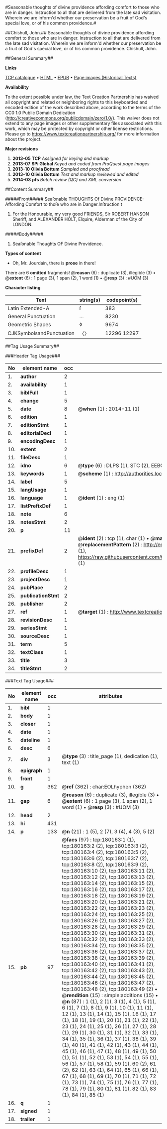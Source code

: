 #Seasonable thoughts of divine providence affording comfort to those who are in danger. Instruction to all that are delivered from the late sad visitation. Wherein we are inform'd whether our preservation be a fruit of God's special love, or of his common providence.#

##Chishull, John.##
Seasonable thoughts of divine providence affording comfort to those who are in danger. Instruction to all that are delivered from the late sad visitation. Wherein we are inform'd whether our preservation be a fruit of God's special love, or of his common providence.
Chishull, John.

##General Summary##

**Links**

[TCP catalogue](http://www.ota.ox.ac.uk/tcp/)  • 
[HTML](http://tei.it.ox.ac.uk/tcp/Texts-HTML/free/B02/B02144.html)  • 
[EPUB](http://tei.it.ox.ac.uk/tcp/Texts-EPUB/free/B02/B02144.epub) • 
[Page images (Historical Texts)](https://historicaltexts.jisc.ac.uk/eebo-53981624e)

**Availability**

To the extent possible under law, the Text Creation Partnership has waived all copyright and related or neighboring rights to this keyboarded and encoded edition of the work described above, according to the terms of the CC0 1.0 Public Domain Dedication (http://creativecommons.org/publicdomain/zero/1.0/). This waiver does not extend to any page images or other supplementary files associated with this work, which may be protected by copyright or other license restrictions. Please go to https://www.textcreationpartnership.org/ for more information about the project.

**Major revisions**

1. __2013-05__ __TCP__ *Assigned for keying and markup*
1. __2013-07__ __SPi Global__ *Keyed and coded from ProQuest page images*
1. __2013-10__ __Olivia Bottum__ *Sampled and proofread*
1. __2013-10__ __Olivia Bottum__ *Text and markup reviewed and edited*
1. __2014-03__ __pfs__ *Batch review (QC) and XML conversion*

##Content Summary##

#####Front#####
Seaſonable THOUGHTS Of Divine PROVIDENCE: Affording Comfort to thoſe who are in Danger.Inſtruction t
1. For the Honourable, my very good FRIENDS, Sir ROBERT HANSON Sheriff, and ALEXANDER HOLT, Eſquire, Alderman of the City of LONDON.

#####Body#####

1. Seaſonable Thoughts OF Divine Providence.

**Types of content**

  * Oh, Mr. Jourdain, there is **prose** in there!

There are 6 **omitted** fragments! 
 @__reason__ (6) : duplicate (3), illegible (3)  •  @__extent__ (6) : 1 page (3), 1 span (2), 1 word (1)  •  @__resp__ (3) : #UOM (3)

**Character listing**


|Text|string(s)|codepoint(s)|
|---|---|---|
|Latin Extended-A|ſ|383|
|General Punctuation|…|8230|
|Geometric Shapes|◊|9674|
|CJKSymbolsandPunctuation|〈〉|12296 12297|

##Tag Usage Summary##

###Header Tag Usage###

|No|element name|occ|attributes|
|---|---|---|---|
|1.|__author__|2||
|2.|__availability__|1||
|3.|__biblFull__|1||
|4.|__change__|5||
|5.|__date__|8| @__when__ (1) : 2014-11 (1)|
|6.|__edition__|1||
|7.|__editionStmt__|1||
|8.|__editorialDecl__|1||
|9.|__encodingDesc__|1||
|10.|__extent__|2||
|11.|__fileDesc__|1||
|12.|__idno__|6| @__type__ (6) : DLPS (1), STC (2), EEBO-CITATION (1), OCLC (1), VID (1)|
|13.|__keywords__|1| @__scheme__ (1) : http://authorities.loc.gov/ (1)|
|14.|__label__|5||
|15.|__langUsage__|1||
|16.|__language__|1| @__ident__ (1) : eng (1)|
|17.|__listPrefixDef__|1||
|18.|__note__|6||
|19.|__notesStmt__|2||
|20.|__p__|11||
|21.|__prefixDef__|2| @__ident__ (2) : tcp (1), char (1)  •  @__matchPattern__ (2) : ([0-9\-]+):([0-9IVX]+) (1), (.+) (1)  •  @__replacementPattern__ (2) : http://eebo.chadwyck.com/downloadtiff?vid=$1&page=$2 (1), https://raw.githubusercontent.com/textcreationpartnership/Texts/master/tcpchars.xml#$1 (1)|
|22.|__profileDesc__|1||
|23.|__projectDesc__|1||
|24.|__pubPlace__|2||
|25.|__publicationStmt__|2||
|26.|__publisher__|2||
|27.|__ref__|1| @__target__ (1) : http://www.textcreationpartnership.org/docs/. (1)|
|28.|__revisionDesc__|1||
|29.|__seriesStmt__|1||
|30.|__sourceDesc__|1||
|31.|__term__|5||
|32.|__textClass__|1||
|33.|__title__|3||
|34.|__titleStmt__|2||


###Text Tag Usage###

|No|element name|occ|attributes|
|---|---|---|---|
|1.|__bibl__|1||
|2.|__body__|1||
|3.|__closer__|1||
|4.|__date__|1||
|5.|__dateline__|1||
|6.|__desc__|6||
|7.|__div__|3| @__type__ (3) : title_page (1), dedication (1), text (1)|
|8.|__epigraph__|1||
|9.|__front__|1||
|10.|__g__|362| @__ref__ (362) : char:EOLhyphen (362)|
|11.|__gap__|6| @__reason__ (6) : duplicate (3), illegible (3)  •  @__extent__ (6) : 1 page (3), 1 span (2), 1 word (1)  •  @__resp__ (3) : #UOM (3)|
|12.|__head__|2||
|13.|__hi__|431||
|14.|__p__|133| @__n__ (21) : 1 (5), 2 (7), 3 (4), 4 (3), 5 (2)|
|15.|__pb__|97| @__facs__ (97) : tcp:180163:1 (1), tcp:180163:2 (2), tcp:180163:3 (2), tcp:180163:4 (2), tcp:180163:5 (2), tcp:180163:6 (2), tcp:180163:7 (2), tcp:180163:8 (2), tcp:180163:9 (2), tcp:180163:10 (2), tcp:180163:11 (2), tcp:180163:12 (2), tcp:180163:13 (2), tcp:180163:14 (2), tcp:180163:15 (2), tcp:180163:16 (2), tcp:180163:17 (2), tcp:180163:18 (2), tcp:180163:19 (2), tcp:180163:20 (2), tcp:180163:21 (2), tcp:180163:22 (2), tcp:180163:23 (2), tcp:180163:24 (2), tcp:180163:25 (2), tcp:180163:26 (2), tcp:180163:27 (2), tcp:180163:28 (2), tcp:180163:29 (2), tcp:180163:30 (2), tcp:180163:31 (2), tcp:180163:32 (2), tcp:180163:33 (2), tcp:180163:34 (2), tcp:180163:35 (2), tcp:180163:36 (2), tcp:180163:37 (2), tcp:180163:38 (2), tcp:180163:39 (2), tcp:180163:40 (2), tcp:180163:41 (2), tcp:180163:42 (2), tcp:180163:43 (2), tcp:180163:44 (2), tcp:180163:45 (2), tcp:180163:46 (2), tcp:180163:47 (2), tcp:180163:48 (2), tcp:180163:49 (2)  •  @__rendition__ (15) : simple:additions (15)  •  @__n__ (87) : 1 (1), 2 (1), 3 (1), 4 (1), 5 (1), 6 (1), 7 (1), 8 (1), 9 (1), 10 (1), 11 (1), 12 (1), 13 (1), 14 (1), 15 (1), 16 (1), 17 (1), 18 (1), 19 (1), 20 (1), 21 (1), 22 (1), 23 (1), 24 (1), 25 (1), 26 (1), 27 (1), 28 (1), 29 (1), 30 (1), 31 (1), 32 (1), 33 (1), 34 (1), 35 (1), 36 (1), 37 (1), 38 (1), 39 (1), 40 (1), 41 (1), 42 (1), 43 (1), 44 (1), 45 (1), 46 (1), 47 (1), 48 (1), 49 (1), 50 (1), 51 (1), 52 (1), 53 (1), 54 (1), 55 (1), 56 (1), 57 (1), 58 (1), 59 (1), 60 (2), 61 (2), 62 (1), 63 (1), 64 (1), 65 (1), 66 (1), 67 (1), 68 (1), 69 (1), 70 (1), 71 (1), 72 (1), 73 (1), 74 (1), 75 (1), 76 (1), 77 (1), 78 (1), 79 (1), 80 (1), 81 (1), 82 (1), 83 (1), 84 (1), 85 (1)|
|16.|__q__|1||
|17.|__signed__|1||
|18.|__trailer__|1||
